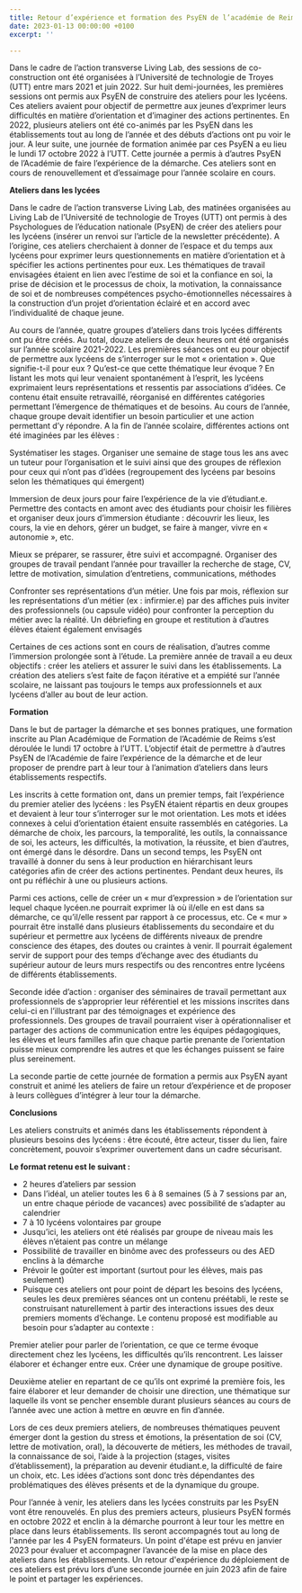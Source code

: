 ```yaml
---
title: Retour d’expérience et formation des PsyEN de l’académie de Reims
date: 2023-01-13 00:00:00 +0100
excerpt: ''

---
```

Dans le cadre de l’action transverse Living Lab, des sessions de co-construction ont été organisées à l’Université de technologie de Troyes (UTT) entre mars 2021 et juin 2022. Sur huit demi-journées, les premières sessions ont permis aux PsyEN de construire des ateliers pour les lycéens. Ces ateliers avaient pour objectif de permettre aux jeunes d’exprimer leurs difficultés en matière d’orientation et d’imaginer des actions pertinentes. En 2022, plusieurs ateliers ont été co-animés par les PsyEN dans les établissements tout au long de l’année et des débuts d’actions ont pu voir le jour. A leur suite, une journée de formation animée par ces PsyEN a eu lieu le lundi 17 octobre 2022 à l’UTT. Cette journée a permis à d’autres PsyEN de l’Académie de faire l’expérience de la démarche. Ces ateliers sont en cours de renouvellement et d’essaimage pour l’année scolaire en cours.

**Ateliers dans les lycées**

Dans le cadre de l’action transverse Living Lab, des matinées organisées au Living Lab de l’Université de technologie de Troyes (UTT) ont permis à des Psychologues de l’éducation nationale (PsyEN) de créer des ateliers pour les lycéens (insérer un renvoi sur l’article de la newsletter précédente). A l’origine, ces ateliers cherchaient à donner de l’espace et du temps aux lycéens pour exprimer leurs questionnements en matière d’orientation et à spécifier les actions pertinentes pour eux. Les thématiques de travail envisagées étaient en lien avec l’estime de soi et la confiance en soi, la prise de décision et le processus de choix, la motivation, la connaissance de soi et de nombreuses compétences psycho-émotionnelles nécessaires à la construction d’un projet d’orientation éclairé et en accord avec l’individualité de chaque jeune.

Au cours de l’année, quatre groupes d’ateliers dans trois lycées différents ont pu être créés. Au total, douze ateliers de deux heures ont été organisés sur l’année scolaire 2021-2022. Les premières séances ont eu pour objectif de permettre aux lycéens de s’interroger sur le mot « orientation ». Que signifie-t-il pour eux ? Qu’est-ce que cette thématique leur évoque ? En listant les mots qui leur venaient spontanément à l’esprit, les lycéens exprimaient leurs représentations et ressentis par associations d’idées. Ce contenu était ensuite retravaillé, réorganisé en différentes catégories permettant l’émergence de thématiques et de besoins. Au cours de l’année, chaque groupe devait identifier un besoin particulier et une action permettant d’y répondre. A la fin de l’année scolaire, différentes actions ont été imaginées par les élèves :

Systématiser les stages. Organiser une semaine de stage tous les ans avec un tuteur pour l’organisation et le suivi ainsi que des groupes de réflexion pour ceux qui n’ont pas d’idées (regroupement des lycéens par besoins selon les thématiques qui émergent)

Immersion de deux jours pour faire l’expérience de la vie d’étudiant.e. Permettre des contacts en amont avec des étudiants pour choisir les filières et organiser deux jours d’immersion étudiante : découvrir les lieux, les cours, la vie en dehors, gérer un budget, se faire à manger, vivre en « autonomie », etc.

Mieux se préparer, se rassurer, être suivi et accompagné. Organiser des groupes de travail pendant l’année pour travailler la recherche de stage, CV, lettre de motivation, simulation d’entretiens, communications, méthodes

Confronter ses représentations d’un métier. Une fois par mois, réflexion sur les représentations d’un métier (ex : infirmier.e) par des affiches puis inviter des professionnels (ou capsule vidéo) pour confronter la perception du métier avec la réalité. Un débriefing en groupe et restitution à d’autres élèves étaient également envisagés

Certaines de ces actions sont en cours de réalisation, d’autres comme l’immersion prolongée sont à l’étude. La première année de travail a eu deux objectifs : créer les ateliers et assurer le suivi dans les établissements. La création des ateliers s’est faite de façon itérative et a empiété sur l’année scolaire, ne laissant pas toujours le temps aux professionnels et aux lycéens d’aller au bout de leur action.

**Formation**

Dans le but de partager la démarche et ses bonnes pratiques, une formation inscrite au Plan Académique de Formation de l’Académie de Reims s’est déroulée le lundi 17 octobre à l’UTT. L’objectif était de permettre à d’autres PsyEN de l’Académie de faire l’expérience de la démarche et de leur proposer de prendre part à leur tour à l’animation d’ateliers dans leurs établissements respectifs.

Les inscrits à cette formation ont, dans un premier temps, fait l’expérience du premier atelier des lycéens : les PsyEN étaient répartis en deux groupes et devaient à leur tour s’interroger sur le mot orientation. Les mots et idées connexes à celui d’orientation étaient ensuite rassemblés en catégories. La démarche de choix, les parcours, la temporalité, les outils, la connaissance de soi, les acteurs, les difficultés, la motivation, la réussite, et bien d’autres, ont émergé dans le désordre. Dans un second temps, les PsyEN ont travaillé à donner du sens à leur production en hiérarchisant leurs catégories afin de créer des actions pertinentes. Pendant deux heures, ils ont pu réfléchir à une ou plusieurs actions.

Parmi ces actions, celle de créer un « mur d’expression » de l’orientation sur lequel chaque lycéen.ne pourrait exprimer là où il/elle en est dans sa démarche, ce qu’il/elle ressent par rapport à ce processus, etc. Ce « mur » pourrait être installé dans plusieurs établissements du secondaire et du supérieur et permettre aux lycéens de différents niveaux de prendre conscience des étapes, des doutes ou craintes à venir. Il pourrait également servir de support pour des temps d’échange avec des étudiants du supérieur autour de leurs murs respectifs ou des rencontres entre lycéens de différents établissements.

Seconde idée d’action : organiser des séminaires de travail permettant aux professionnels de s’approprier leur référentiel et les missions inscrites dans celui-ci en l’illustrant par des témoignages et expérience des professionnels. Des groupes de travail pourraient viser à opérationnaliser et partager des actions de communication entre les équipes pédagogiques, les élèves et leurs familles afin que chaque partie prenante de l’orientation puisse mieux comprendre les autres et que les échanges puissent se faire plus sereinement.

La seconde partie de cette journée de formation a permis aux PsyEN ayant construit et animé les ateliers de faire un retour d’expérience et de proposer à leurs collègues d’intégrer à leur tour la démarche.

**Conclusions**

Les ateliers construits et animés dans les établissements répondent à plusieurs besoins des lycéens : être écouté, être acteur, tisser du lien, faire concrètement, pouvoir s’exprimer ouvertement dans un cadre sécurisant.

**Le format retenu est le suivant :**

* 2 heures d’ateliers par session
* Dans l’idéal, un atelier toutes les 6 à 8 semaines (5 à 7 sessions par an, un entre chaque période de vacances) avec possibilité de s’adapter au calendrier
* 7 à 10 lycéens volontaires par groupe
* Jusqu’ici, les ateliers ont été réalisés par groupe de niveau mais les élèves n’étaient pas contre un mélange
* Possibilité de travailler en binôme avec des professeurs ou des AED enclins à la démarche
* Prévoir le goûter est important (surtout pour les élèves, mais pas seulement)
* Puisque ces ateliers ont pour point de départ les besoins des lycéens, seules les deux premières séances ont un contenu préétabli, le reste se construisant naturellement à partir des interactions issues des deux premiers moments d’échange. Le contenu proposé est modifiable au besoin pour s’adapter au contexte :

Premier atelier pour parler de l’orientation, ce que ce terme évoque directement chez les lycéens, les difficultés qu’ils rencontrent. Les laisser élaborer et échanger entre eux. Créer une dynamique de groupe positive.

Deuxième atelier en repartant de ce qu’ils ont exprimé la première fois, les faire élaborer et leur demander de choisir une direction, une thématique sur laquelle ils vont se pencher ensemble durant plusieurs séances au cours de l’année avec une action à mettre en œuvre en fin d’année.

Lors de ces deux premiers ateliers, de nombreuses thématiques peuvent émerger dont la gestion du stress et émotions, la présentation de soi (CV, lettre de motivation, oral), la découverte de métiers, les méthodes de travail, la connaissance de soi, l’aide à la projection (stages, visites d’établissement), la préparation au devenir étudiant.e, la difficulté de faire un choix, etc. Les idées d’actions sont donc très dépendantes des problématiques des élèves présents et de la dynamique du groupe.

Pour l’année à venir, les ateliers dans les lycées construits par les PsyEN vont être renouvelés. En plus des premiers acteurs, plusieurs PsyEN formés en octobre 2022 et enclin à la démarche pourront à leur tour les mettre en place dans leurs établissements. Ils seront accompagnés tout au long de l'année par les 4 PsyEN formateurs. Un point d'étape est prévu en janvier 2023 pour évaluer et accompagner l’avancée de la mise en place des ateliers dans les établissements. Un retour d'expérience du déploiement de ces ateliers est prévu lors d’une seconde journée en juin 2023 afin de faire le point et partager les expériences.